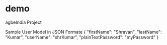 # demo
 agbeIndia Project

 Sample User Model in JSON Formate
 {
  "firstName": "Shravan",
  "lastName": "Kumar",
  "userName": "shrKumar",
  "plainTextPassword": "myPassword"
}
